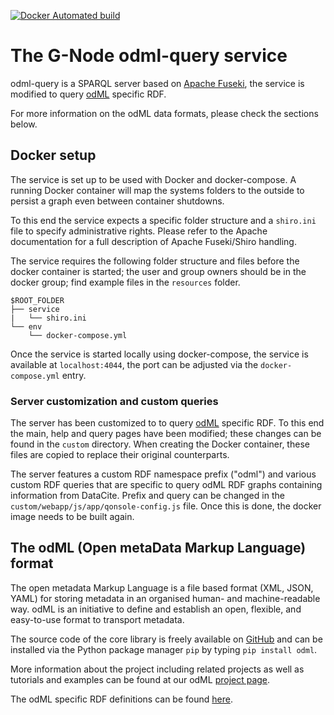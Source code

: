 [![Docker Automated build](https://img.shields.io/docker/automated/gnode/meta.svg)](https://hub.docker.com/repository/docker/gnode/meta/)

# The G-Node odml-query service

odml-query is a SPARQL server based on [Apache Fuseki](
https://jena.apache.org/documentation/fuseki2/index.html), the service is modified 
to query [odML](https://g-node.github.io/python-odml/) specific RDF.

For more information on the odML data formats, please check the sections below.


## Docker setup

The service is set up to be used with Docker and docker-compose. A running Docker container will map the systems folders to the outside to persist a graph even between container shutdowns.

To this end the service expects a specific folder structure and a `shiro.ini` file to specify administrative rights. Please refer to the Apache documentation for a full description of Apache Fuseki/Shiro handling.

The service requires the following folder structure and files before the docker container is started; the user and group owners should be in the docker group; find example files in the `resources` folder.

```
$ROOT_FOLDER
├── service
|   └── shiro.ini
└── env
    └── docker-compose.yml
```

Once the service is started locally using docker-compose, the service is available at `localhost:4044`, the port can be adjusted via the `docker-compose.yml` entry.

### Server customization and custom queries

The server has been customized to to query [odML](https://g-node.github.io/python-odml/) specific RDF. To this end the main, help and query pages have been modified; these changes can be found in the `custom` directory. When creating the Docker container, these files are copied to replace their original counterparts.

The server features a custom RDF namespace prefix ("odml") and various custom RDF queries that are specific to query odML RDF graphs containing information from DataCite.
Prefix and query can be changed in the `custom/webapp/js/app/qonsole-config.js` file. Once this is done, the docker image needs to be built again.


## The odML (Open metaData Markup Language) format

The open metadata Markup Language is a file based format (XML, JSON, YAML) for storing
metadata in an organised human- and machine-readable way. odML is an initiative to define
and establish an open, flexible, and easy-to-use format to transport metadata.

The source code of the core library is freely available on 
[GitHub](https://github.com/G-Node/python-odml) and can be installed via the 
Python package manager `pip` by typing `pip install odml`.

More information about the project including related projects as well as tutorials and
examples can be found at our odML [project page](https://g-node.github.io/python-odml/).

The odML specific RDF definitions can be found [here](
https://raw.githubusercontent.com/G-Node/python-odml/master/odml/resources/odml-ontology.ttl).
